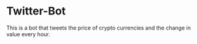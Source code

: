 # Twitter-Bot
This is a bot that tweets the price of crypto currencies and the change in value every hour.
